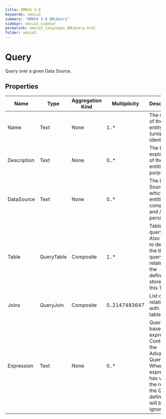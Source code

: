 ```yaml
---
title: OMNIA 3.0
keywords: omnia3
summary: "OMNIA 3.0 QMLQuery"
sidebar: omnia3_sidebar
permalink: omnia3_languages_QMLQuery.html
folder: omnia3
---
```


# Query
Query over a given Data Source.
## Properties

| Name | Type | Aggregation Kind | Multiplicity | Description |
| --------- | --------- | --------- | --------- | --------- |
| Name | Text | None | 1..* | The name of the entity (unique identifier). |
| Description | Text | None | 0..* | The textual explanation of the entities’ purpose. |
| DataSource | Text | None | 0..* | The Data Source in which the entities are computed and / or persisted. |
| Table | QueryTable | Composite | 1..* | Table to query data. Also used to define the this query is related to the definition stored in this Table. |
| Joins | QueryJoin | Composite | 0..2147483647 | List of the relations with other tables. |
| Expression | Text | None | 0..* | Query based on expression. Content of the Advanced Query. When the expression has value, the rest of the Query definition will be ignored. |


